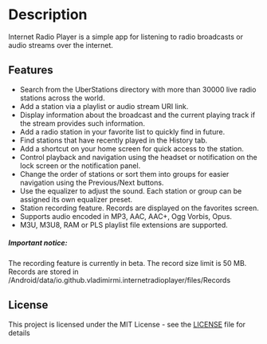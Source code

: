 # Description

Internet Radio Player is a simple app for listening to radio broadcasts or audio streams over the internet.
## Features

- Search from the UberStations directory with more than 30000 live radio stations across the world.
- Add a station via a playlist or audio stream URI link.
- Display information about the broadcast and the current playing track if the stream provides such information.
- Add a radio station in your favorite list to quickly find in future.
- Find stations that have recently played in the History tab.
- Add a shortcut on your home screen for quick access to the station.
- Control playback and navigation using the headset or notification on the lock screen or the notification panel.
- Change the order of stations or sort them into groups for easier navigation using the Previous/Next buttons.
- Use the equalizer to adjust the sound. Each station or group can be assigned its own equalizer preset.
- Station recording feature. Records are displayed on the favorites screen.
- Supports audio encoded in MP3, AAC, AAC+, Ogg Vorbis, Opus.
- M3U, M3U8, RAM or PLS playlist file extensions are supported.

##### Important notice:
The recording feature is currently in beta. The record size limit is 50 MB.
Records are stored in /Android/data/io.github.vladimirmi.internetradioplayer/files/Records
 

    
## License

This project is licensed under the MIT License - see the [LICENSE](LICENSE) file for details
